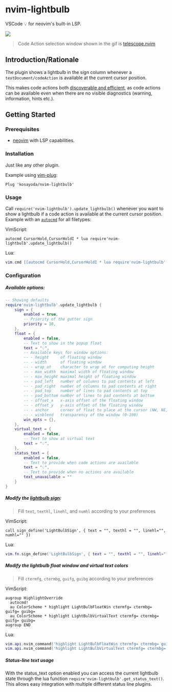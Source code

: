 # nvim-lightbulb

VSCode 💡 for neovim's built-in LSP.

![](https://s2.gifyu.com/images/nvim-lightbulb.gif)

> Code Action selection window shown in the gif is [telescope.nvim](https://github.com/nvim-telescope/telescope.nvim)

## Introduction/Rationale
The plugin shows a lightbulb in the sign column whenever a `textDocument/codeAction` is available at the current cursor position.

This makes code actions both [discoverable and efficient](https://rust-analyzer.github.io/blog/2020/09/28/how-to-make-a-light-bulb.html#the-mighty), as code actions can be available even when there are no visible diagnostics (warning, information, hints etc.).

## Getting Started

### Prerequisites
- [neovim](https://github.com/neovim/neovim) with LSP capabilities.

### Installation
Just like any other plugin.

Example using [vim-plug](https://github.com/junegunn/vim-plug):
```vim
Plug 'kosayoda/nvim-lightbulb'
```

### Usage
Call `require('nvim-lightbulb').update_lightbulb()` whenever you want to show a lightbulb if a code action is available at the current cursor position. Example with an [`autocmd`](https://neovim.io/doc/user/autocmd.html) for all filetypes:

VimScript:
```vim
autocmd CursorHold,CursorHoldI * lua require'nvim-lightbulb'.update_lightbulb()
```

Lua:
```lua
vim.cmd [[autocmd CursorHold,CursorHoldI * lua require'nvim-lightbulb'.update_lightbulb()]]
```


### Configuration

##### Available options:
```lua
-- Showing defaults
require'nvim-lightbulb'.update_lightbulb {
    sign = {
        enabled = true,
        -- Priority of the gutter sign
        priority = 10,
    },
    float = {
        enabled = false,
        -- Text to show in the popup float
        text = "💡",
        -- Available keys for window options:
        -- - height     of floating window
        -- - width      of floating window
        -- - wrap_at    character to wrap at for computing height
        -- - max_width  maximal width of floating window
        -- - max_height maximal height of floating window
        -- - pad_left   number of columns to pad contents at left
        -- - pad_right  number of columns to pad contents at right
        -- - pad_top    number of lines to pad contents at top
        -- - pad_bottom number of lines to pad contents at bottom
        -- - offset_x   x-axis offset of the floating window
        -- - offset_y   y-axis offset of the floating window
        -- - anchor     corner of float to place at the cursor (NW, NE, SW, SE)
        -- - winblend   transparency of the window (0-100)
        win_opts = {},
    },
    virtual_text = {
        enabled = false,
        -- Text to show at virtual text
        text = "💡",
    },
    status_text = {
        enabled = false,
        -- Text to provide when code actions are available
        text = "💡",
        -- Text to provide when no actions are available
        text_unavailable = ""
    }
}
```

##### Modify the [lightbulb sign](https://neovim.io/doc/user/sign.html#:sign-define):

> Fill `text`, `texthl`, `linehl`, and `numhl` according to your preferences

VimScript:
```vim
call sign_define('LightBulbSign', { text = "", texthl = "", linehl="", numhl="" })
```

Lua:
```lua
vim.fn.sign_define('LightBulbSign', { text = "", texthl = "", linehl="", numhl="" })
```

##### Modify the lightbulb float window and virtual text colors

>  Fill `ctermfg`, `ctermbg`, `guifg`, `guibg` according to your preferences

VimScript:
```vim
augroup HighlightOverride
  autocmd!
  au ColorScheme * highlight LightBulbFloatWin ctermfg= ctermbg= guifg= guibg=
  au ColorScheme * highlight LightBulbVirtualText ctermfg= ctermbg= guifg= guibg=
augroup END
```

Lua:
```lua
vim.api.nvim_command('highlight LightBulbFloatWin ctermfg= ctermbg= guifg= guibg=')
vim.api.nvim_command('highlight LightBulbVirtualText ctermfg= ctermbg= guifg= guibg=')
```

##### Status-line text usage

With the status_text option enabled you can access the current lightbulb state
through the lua function `require'nvim-lightbulb'.get_status_text()`. This
allows easy integration with multiple different status line plugins.
